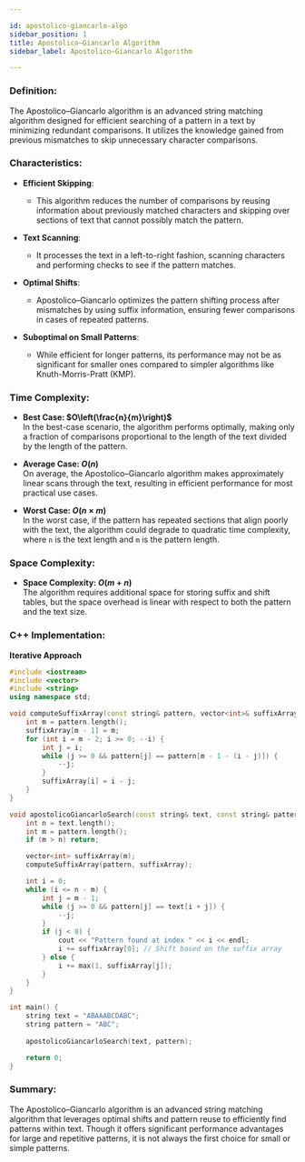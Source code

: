 ```yaml
---

id: apostolico-giancarlo-algo  
sidebar_position: 1  
title: Apostolico–Giancarlo Algorithm  
sidebar_label: Apostolico–Giancarlo Algorithm  

---
```


### Definition:

The Apostolico–Giancarlo algorithm is an advanced string matching algorithm designed for efficient searching of a pattern in a text by minimizing redundant comparisons. It utilizes the knowledge gained from previous mismatches to skip unnecessary character comparisons.

### Characteristics:

- **Efficient Skipping**:
  - This algorithm reduces the number of comparisons by reusing information about previously matched characters and skipping over sections of text that cannot possibly match the pattern.

- **Text Scanning**:
  - It processes the text in a left-to-right fashion, scanning characters and performing checks to see if the pattern matches.

- **Optimal Shifts**:
  - Apostolico–Giancarlo optimizes the pattern shifting process after mismatches by using suffix information, ensuring fewer comparisons in cases of repeated patterns.

- **Suboptimal on Small Patterns**:
  - While efficient for longer patterns, its performance may not be as significant for smaller ones compared to simpler algorithms like Knuth-Morris-Pratt (KMP).

### Time Complexity:

- **Best Case: $O\left(\frac{n}{m}\right)$**  
  In the best-case scenario, the algorithm performs optimally, making only a fraction of comparisons proportional to the length of the text divided by the length of the pattern.

- **Average Case: $O(n)$**  
  On average, the Apostolico–Giancarlo algorithm makes approximately linear scans through the text, resulting in efficient performance for most practical use cases.

- **Worst Case: $O(n \times m)$**  
  In the worst case, if the pattern has repeated sections that align poorly with the text, the algorithm could degrade to quadratic time complexity, where `n` is the text length and `m` is the pattern length.

### Space Complexity:

- **Space Complexity: $O(m + n)$**  
  The algorithm requires additional space for storing suffix and shift tables, but the space overhead is linear with respect to both the pattern and the text size.

### C++ Implementation:

**Iterative Approach**
```cpp
#include <iostream>
#include <vector>
#include <string>
using namespace std;

void computeSuffixArray(const string& pattern, vector<int>& suffixArray) {
    int m = pattern.length();
    suffixArray[m - 1] = m;
    for (int i = m - 2; i >= 0; --i) {
        int j = i;
        while (j >= 0 && pattern[j] == pattern[m - 1 - (i - j)]) {
            --j;
        }
        suffixArray[i] = i - j;
    }
}

void apostolicoGiancarloSearch(const string& text, const string& pattern) {
    int n = text.length();
    int m = pattern.length();
    if (m > n) return;

    vector<int> suffixArray(m);
    computeSuffixArray(pattern, suffixArray);

    int i = 0;
    while (i <= n - m) {
        int j = m - 1;
        while (j >= 0 && pattern[j] == text[i + j]) {
            --j;
        }
        if (j < 0) {
            cout << "Pattern found at index " << i << endl;
            i += suffixArray[0]; // Shift based on the suffix array
        } else {
            i += max(1, suffixArray[j]);
        }
    }
}

int main() {
    string text = "ABAAABCDABC";
    string pattern = "ABC";
    
    apostolicoGiancarloSearch(text, pattern);

    return 0;
}
```

### Summary:

The Apostolico–Giancarlo algorithm is an advanced string matching algorithm that leverages optimal shifts and pattern reuse to efficiently find patterns within text. Though it offers significant performance advantages for large and repetitive patterns, it is not always the first choice for small or simple patterns.